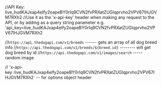 //API Key: live_hudKAJxap4eIfy2oapeBY0rIq9CVN2fvPRXatZUGlqprvho2VPV67IHJGVM7RXh2
//Use it as the 'x-api-key' header when making any request to the API, or by adding as a query string parameter e.g. 'api_key=live_hudKAJxap4eIfy2oapeBY0rIq9CVN2fvPRXatZUGlqprvho2VPV67IHJGVM7RXh2

//`https://api.thedogapi.com/v1/breeds` ------ gets an array of all dog breed info
//`https://api.thedogapi.com/v1/breeds/${breed.id}` -------- will get dog breed by id
//`https://api.thedogapi.com/v1/images/search` -----random image

// 'x-api-key`:`live_hudKAJxap4eIfy2oapeBY0rIq9CVN2fvPRXatZUGlqprvho2VPV67IHJGVM7RXh2` -- for options object header
